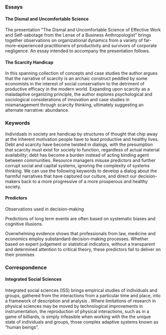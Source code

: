 ### Essays

#### The Dismal and Uncomfortable Science

The presentation "The Dismal and Uncomfortable Science of Effective Work and Self-sabotage from the Lense of a Business Anthropologist" brings together observations on organizational dynamics from a variety of far-more-experienced practitioners of productivity and survivors of corporate negligence. An essay intended to accompany the presentation follows.

#### The Scarcity Handicap

In this spanning collection of concepts and case studies the author argues that the narrative of scarcity is an archaic construct peddled by some economists in the interest of social conservatism to the detriment of productive efficacy in the modern world. Expanding upon scarcity as a maladaptive organizing principle, the author explores psychological and sociological considerations of innovation and case studies in mismanagement through scarcity thinking, ultimately suggesting an alternate narrative: abundance.

### Keywords

Individuals in society are handicap by structures of thought that chip away at the inherent motivation people have to lead productive and healthy lives. Debt and scarcity have become twisted in dialogs, with the presumption that scarcity must exist for society to function, regardless of actual material availability; debt has become a burden instead of acting binding agent between communities. Resource managers misuse predictors and further corrupt social and capital systems, ignoring the complexity of systems thinking. We can use the following keywords to develop a dialog about the harmful narratives that have captured our culture, and direct our decision-makers back to a more progressive of a more prosperous and healthy society.

#### Predictors

Observations used in decision-making

Predictions of long term events are often based on systematic biases and cognitive illusions.

Overwhelming evidence shows that professionals from law, medicine and economics employ substandard decision-making processes. Whether based on expert judgement or statistical indicators, without a transparent and determined attention to critical theory, these predictors fail to deliver on their promises

### Correspondence

#### Integrated Social Sciences

Integrated social sciences (ISS) brings empirical studies of individuals and groups, gathered from the  interactions from a particular time and place, into a framework of description and analysis . Where limitations of research in physical sciences may be moved by technological improvements in instrumentation, the reproduction of physical interactions, such as in a game of billiards, is simply infeasible when working with the the unique state of individuals and groups, those complex adaptive systems known as “human beings”.

